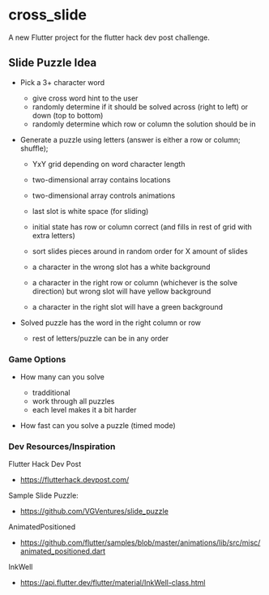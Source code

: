 # cross_slide

A new Flutter project for the flutter hack dev post challenge.

## Slide Puzzle Idea
  - Pick a 3+ character word 
    - give cross word hint to the user
    - randomly determine if it should be solved across (right to left) or down (top to bottom)
    - randomly determine which row or column the solution should be in

  - Generate a puzzle using letters (answer is either a row or column; shuffle);
    - YxY grid depending on word character length
    - two-dimensional array contains locations
    - two-dimensional array controls animations
    - last slot is white space (for sliding)

    - initial state has row or column correct (and fills in rest of grid with extra letters)
    - sort slides pieces around in random order for X amount of slides

    - a character in the wrong slot has a white background
    - a character in the right row or column (whichever is the solve direction) but wrong slot will have yellow background
    - a character in the right slot will have a green background

  - Solved puzzle has the word in the right column or row
    - rest of letters/puzzle can be in any order

### Game Options
  - How many can you solve
    - tradditional
    - work through all puzzles
    - each level makes it a bit harder

  - How fast can you solve a puzzle (timed mode)

### Dev Resources/Inspiration

Flutter Hack Dev Post

  - https://flutterhack.devpost.com/

Sample Slide Puzzle:

  - https://github.com/VGVentures/slide_puzzle

AnimatedPositioned

  - https://github.com/flutter/samples/blob/master/animations/lib/src/misc/animated_positioned.dart

InkWell

  - https://api.flutter.dev/flutter/material/InkWell-class.html

